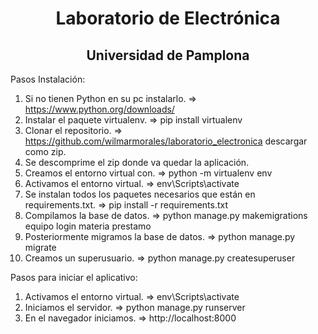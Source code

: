 <h1 align="center">Laboratorio de Electrónica</h1>
<h2 align="center">Universidad de Pamplona</h2>

Pasos Instalación:

1. Si no tienen Python en su pc instalarlo. => https://www.python.org/downloads/
2. Instalar el paquete virtualenv. => pip install virtualenv
3. Clonar el repositorio. => https://github.com/wilmarmorales/laboratorio_electronica descargar como zip.
4. Se descomprime el zip donde va quedar la aplicación.
5. Creamos el entorno virtual con. => python -m virtualenv env
6. Activamos el entorno virtual. => env\Scripts\activate
7. Se instalan todos los paquetes necesarios que están en requirements.txt. => pip install -r requirements.txt
8. Compilamos la base de datos. => python manage.py makemigrations equipo login materia prestamo
9. Posteriormente migramos la base de datos. => python manage.py migrate
10. Creamos un superusuario. => python manage.py createsuperuser

Pasos para iniciar el aplicativo:

1. Activamos el entorno virtual. => env\Scripts\activate
2. Iniciamos el servidor. => python manage.py runserver
3. En el navegador iniciamos. => http://localhost:8000

